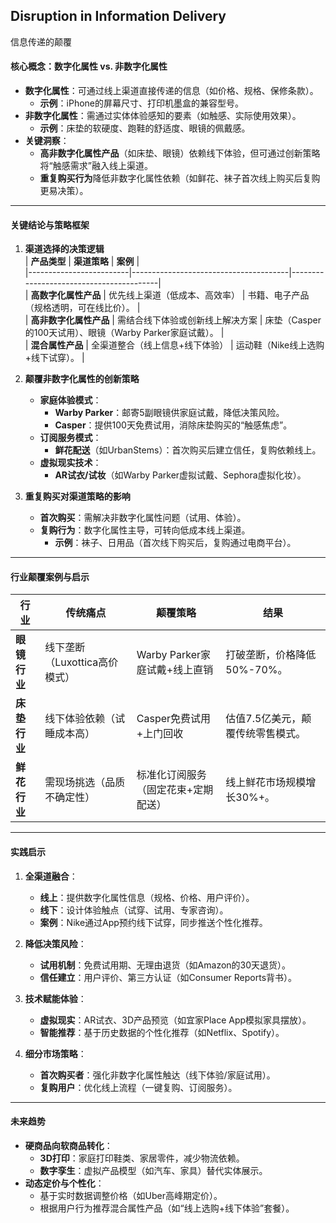 ## Disruption in Information Delivery

信息传递的颠覆

#### 核心概念：数字化属性 vs. 非数字化属性
- **数字化属性**：可通过线上渠道直接传递的信息（如价格、规格、保修条款）。  
  - **示例**：iPhone的屏幕尺寸、打印机墨盒的兼容型号。  
- **非数字化属性**：需通过实体体验感知的要素（如触感、实际使用效果）。  
  - **示例**：床垫的软硬度、跑鞋的舒适度、眼镜的佩戴感。  
- **关键洞察**：  
  - **高非数字化属性产品**（如床垫、眼镜）依赖线下体验，但可通过创新策略将“触感需求”融入线上渠道。  
  - **重复购买行为**降低非数字化属性依赖（如鲜花、袜子首次线上购买后复购更易决策）。  

---

#### 关键结论与策略框架
1. **渠道选择的决策逻辑**  
   | **产品类型**            | **渠道策略**                          | **案例**                                |  
   |-------------------------|---------------------------------------|-----------------------------------------|  
   | **高数字化属性产品**    | 优先线上渠道（低成本、高效率）          | 书籍、电子产品（规格透明，可在线比价）。    |  
   | **高非数字化属性产品**  | 需结合线下体验或创新线上解决方案          | 床垫（Casper的100天试用）、眼镜（Warby Parker家庭试戴）。 |  
   | **混合属性产品**        | 全渠道整合（线上信息+线下体验）          | 运动鞋（Nike线上选购+线下试穿）。          |  

2. **颠覆非数字化属性的创新策略**  
   - **家庭体验模式**：  
     - **Warby Parker**：邮寄5副眼镜供家庭试戴，降低决策风险。  
     - **Casper**：提供100天免费试用，消除床垫购买的“触感焦虑”。  
   - **订阅服务模式**：  
     - **鲜花配送**（如UrbanStems）：首次购买后建立信任，复购依赖线上。  
   - **虚拟现实技术**：  
     - **AR试衣/试妆**（如Warby Parker虚拟试戴、Sephora虚拟化妆）。  

3. **重复购买对渠道策略的影响**  
   - **首次购买**：需解决非数字化属性问题（试用、体验）。  
   - **复购行为**：数字化属性主导，可转向低成本线上渠道。  
     - **示例**：袜子、日用品（首次线下购买后，复购通过电商平台）。  

---

#### 行业颠覆案例与启示
| **行业**       | **传统痛点**                  | **颠覆策略**                          | **结果**                              |  
|----------------|-------------------------------|---------------------------------------|---------------------------------------|  
| **眼镜行业**   | 线下垄断（Luxottica高价模式）  | Warby Parker家庭试戴+线上直销         | 打破垄断，价格降低50%-70%。             |  
| **床垫行业**   | 线下体验依赖（试睡成本高）     | Casper免费试用+上门回收               | 估值7.5亿美元，颠覆传统零售模式。       |  
| **鲜花行业**   | 需现场挑选（品质不确定性）     | 标准化订阅服务（固定花束+定期配送）    | 线上鲜花市场规模增长30%+。               |  

---

#### 实践启示
1. **全渠道融合**：  
   - **线上**：提供数字化属性信息（规格、价格、用户评价）。  
   - **线下**：设计体验触点（试穿、试用、专家咨询）。  
   - **案例**：Nike通过App预约线下试穿，同步推送个性化推荐。  

2. **降低决策风险**：  
   - **试用机制**：免费试用期、无理由退货（如Amazon的30天退货）。  
   - **信任建立**：用户评价、第三方认证（如Consumer Reports背书）。  

3. **技术赋能体验**：  
   - **虚拟现实**：AR试衣、3D产品预览（如宜家Place App模拟家具摆放）。  
   - **智能推荐**：基于历史数据的个性化推荐（如Netflix、Spotify）。  

4. **细分市场策略**：  
   - **首次购买者**：强化非数字化属性触达（线下体验/家庭试用）。  
   - **复购用户**：优化线上流程（一键复购、订阅服务）。  

---

#### 未来趋势
- **硬商品向软商品转化**：  
  - **3D打印**：家庭打印鞋类、家居零件，减少物流依赖。  
  - **数字孪生**：虚拟产品模型（如汽车、家具）替代实体展示。  
- **动态定价与个性化**：  
  - 基于实时数据调整价格（如Uber高峰期定价）。  
  - 根据用户行为推荐混合属性产品（如“线上选购+线下体验”套餐）。  